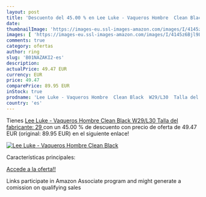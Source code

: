 ```yaml
---
layout: post
title: 'Descuento del 45.00 % en Lee Luke - Vaqueros Hombre  Clean Black '
date: 
thumbnailImage: 'https://images-eu.ssl-images-amazon.com/images/I/4145z6Bjl9L._SL200_.jpg'
images: [ 'https://images-eu.ssl-images-amazon.com/images/I/4145z6Bjl9L._SL200_.jpg' ]
comments: true
category: ofertas
author: ring
slug: 'B01NAZAKI2-es'
description:
actualPrice: 49.47 EUR
currency: EUR
price: 49.47
comparePrice: 89.95 EUR
inStock: true
prodname: 'Lee Luke - Vaqueros Hombre  Clean Black  W29/L30  Talla del fabricante: 29 '
country: 'es'
---
```


Tienes [Lee Luke - Vaqueros Hombre  Clean Black  W29/L30  Talla del fabricante: 29 ](https://www.amazon.es/dp/B01NAZAKI2/?tag=tolees-21) con un 45.00 % de descuento con precio de oferta de 49.47 EUR (original: 89.95 EUR) en el siguiente enlace!

[![Lee Luke - Vaqueros Hombre  Clean Black ](https://images-eu.ssl-images-amazon.com/images/I/4145z6Bjl9L._SL200_.jpg)](https://www.amazon.es/dp/B01NAZAKI2/?tag=tolees-21)

Características principales:


[Accede a la oferta!!](https://www.amazon.es/dp/B01NAZAKI2/?tag=tolees-21)

Links participate in Amazon Associate program and might generate a comission on qualifying sales


